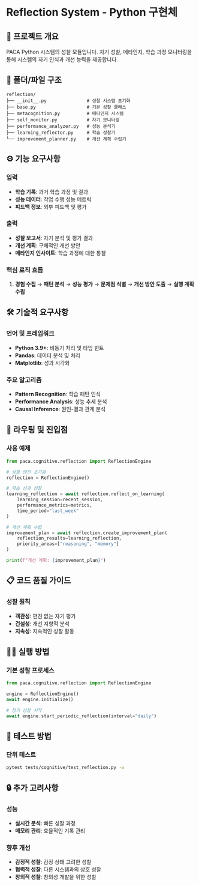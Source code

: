 # Reflection System - Python 구현체

## 🎯 프로젝트 개요
PACA Python 시스템의 성찰 모듈입니다. 자기 성찰, 메타인지, 학습 과정 모니터링을 통해 시스템의 자기 인식과 개선 능력을 제공합니다.

## 📁 폴더/파일 구조

```
reflection/
├── __init__.py               # 성찰 시스템 초기화
├── base.py                   # 기본 성찰 클래스
├── metacognition.py          # 메타인지 시스템
├── self_monitor.py           # 자기 모니터링
├── performance_analyzer.py   # 성능 분석기
├── learning_reflector.py     # 학습 성찰기
└── improvement_planner.py    # 개선 계획 수립기
```

## ⚙️ 기능 요구사항

### 입력
- **학습 기록**: 과거 학습 과정 및 결과
- **성능 데이터**: 작업 수행 성능 메트릭
- **피드백 정보**: 외부 피드백 및 평가

### 출력
- **성찰 보고서**: 자기 분석 및 평가 결과
- **개선 계획**: 구체적인 개선 방안
- **메타인지 인사이트**: 학습 과정에 대한 통찰

### 핵심 로직 흐름
1. **경험 수집** → **패턴 분석** → **성능 평가** → **문제점 식별** → **개선 방안 도출** → **실행 계획 수립**

## 🛠️ 기술적 요구사항

### 언어 및 프레임워크
- **Python 3.9+**: 비동기 처리 및 타입 힌트
- **Pandas**: 데이터 분석 및 처리
- **Matplotlib**: 성과 시각화

### 주요 알고리즘
- **Pattern Recognition**: 학습 패턴 인식
- **Performance Analysis**: 성능 추세 분석
- **Causal Inference**: 원인-결과 관계 분석

## 🚀 라우팅 및 진입점

### 사용 예제
```python
from paca.cognitive.reflection import ReflectionEngine

# 성찰 엔진 초기화
reflection = ReflectionEngine()

# 학습 성과 성찰
learning_reflection = await reflection.reflect_on_learning(
    learning_session=recent_session,
    performance_metrics=metrics,
    time_period="last_week"
)

# 개선 계획 수립
improvement_plan = await reflection.create_improvement_plan(
    reflection_results=learning_reflection,
    priority_areas=["reasoning", "memory"]
)

print(f"개선 계획: {improvement_plan}")
```

## 📋 코드 품질 가이드

### 성찰 원칙
- **객관성**: 편견 없는 자기 평가
- **건설성**: 개선 지향적 분석
- **지속성**: 지속적인 성찰 활동

## 🏃‍♂️ 실행 방법

### 기본 성찰 프로세스
```python
from paca.cognitive.reflection import ReflectionEngine

engine = ReflectionEngine()
await engine.initialize()

# 정기 성찰 시작
await engine.start_periodic_reflection(interval="daily")
```

## 🧪 테스트 방법

### 단위 테스트
```bash
pytest tests/cognitive/test_reflection.py -v
```

## 🔒 추가 고려사항

### 성능
- **실시간 분석**: 빠른 성찰 과정
- **메모리 관리**: 효율적인 기록 관리

### 향후 개선
- **감정적 성찰**: 감정 상태 고려한 성찰
- **협력적 성찰**: 다른 시스템과의 상호 성찰
- **창의적 성찰**: 창의성 개발을 위한 성찰